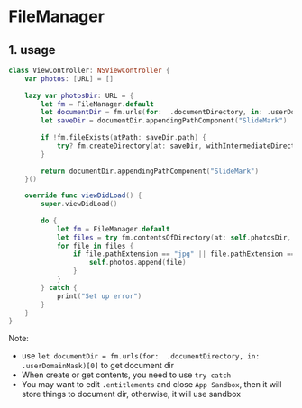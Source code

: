 # FileManager

## 1. usage

```swift
class ViewController: NSViewController {
    var photos: [URL] = []
    
    lazy var photosDir: URL = {
        let fm = FileManager.default
        let documentDir = fm.urls(for:  .documentDirectory, in: .userDomainMask)[0]
        let saveDir = documentDir.appendingPathComponent("SlideMark")
        
        if !fm.fileExists(atPath: saveDir.path) {
            try? fm.createDirectory(at: saveDir, withIntermediateDirectories: true, attributes: nil)
        }
        
        return documentDir.appendingPathComponent("SlideMark")
    }()

    override func viewDidLoad() {
        super.viewDidLoad()
        
        do {
            let fm = FileManager.default
            let files = try fm.contentsOfDirectory(at: self.photosDir, includingPropertiesForKeys: nil)
            for file in files {
                if file.pathExtension == "jpg" || file.pathExtension == "png" {
                    self.photos.append(file)
                }
            }
        } catch {
            print("Set up error")
        }
    }
}
```

Note:

-   use `let documentDir = fm.urls(for:  .documentDirectory, in: .userDomainMask)[0]` to get document dir
-   When create or get contents, you need to use `try catch`
-   You may want to edit `.entitlements` and close `App Sandbox`, then it will store things to document dir, otherwise, it will use sandbox